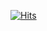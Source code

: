 [![Hits](https://hits.seeyoufarm.com/api/count/incr/badge.svg?url=https%3A%2F%2Fgithub.com%2FLEEJAEHYUB&count_bg=%236583FD&title_bg=%23FF0202&icon=smugmug.svg&icon_color=%23FFFFFF&title=hits&edge_flat=false)](https://hits.seeyoufarm.com)
